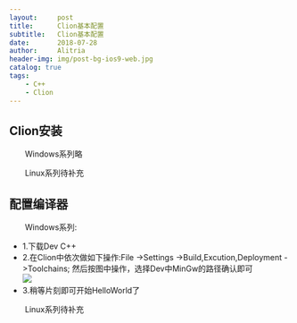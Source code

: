 ```yaml
---
layout:     post
title:      Clion基本配置
subtitle:   Clion基本配置
date:       2018-07-28
author:     Alitria
header-img: img/post-bg-ios9-web.jpg
catalog: true
tags:
    - C++
    - Clion 
---
```


## Clion安装

&emsp;&emsp;Windows系列略  

&emsp;&emsp;Linux系列待补充  

## 配置编译器

&emsp;&emsp;Windows系列:  
- 1.下载Dev C++  
- 2.在Clion中依次做如下操作:File ->Settings ->Build,Excution,Deployment ->Toolchains; 然后按图中操作，选择Dev中MinGw的路径确认即可  
![](https://ws1.sinaimg.cn/large/005L0VzSgy1ftpx7vcsvvj30si0jlgmx.jpg)  
- 3.稍等片刻即可开始HelloWorld了  

&emsp;&emsp;Linux系列待补充  

## 
